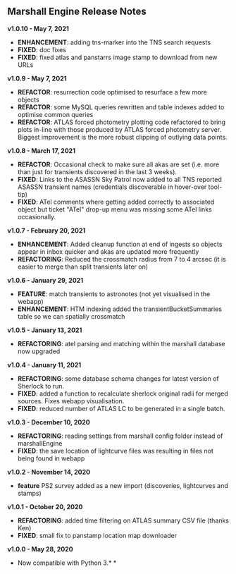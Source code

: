 
## Marshall Engine Release Notes  

**v1.0.10 - May 7, 2021** 

* **ENHANCEMENT**: adding tns-marker into the TNS search requests
* **FIXED**: doc fixes
* **FIXED**: fixed atlas and panstarrs image stamp to download from new URLs

**v1.0.9 - May 7, 2021**  

* **REFACTOR**: resurrection code optimised to resurface a few more objects
* **REFACTOR**: some MySQL queries rewritten and table indexes added to optimise common queries 
* **REFACTOR**: ATLAS forced photometry plotting code refactored to bring plots in-line with those produced by ATLAS forced photometry server. Biggest improvement is the more robust clipping of outlying data points.

**v1.0.8 - March 17, 2021**  
  
* **REFACTOR**: Occasional check to make sure all akas are set (i.e. more than just for transients discovered in the last 3 weeks).
* **FIXED**: Links to the ASASSN Sky Patrol now added to all TNS reported ASASSN transient names (credentials discoverable in hover-over tool-tip)
* **FIXED**: ATel comments where getting added correctly to associated object but ticket "ATel" drop-up menu was missing some ATel links occasionally.  
  
**v1.0.7 - February 20, 2021**  
  
* **ENHANCEMENT**: Added cleanup function at end of ingests so objects appear in inbox quicker and akas are updated more frequently  
* **REFACTORING**: Reduced the crossmatch radius from 7 to 4 arcsec (it is easier to merge than split transients later on)  
  
**v1.0.6 - January 29, 2021**  
  
* **FEATURE**: match transients to astronotes (not yet visualised in the webapp)  
* **ENHANCEMENT**: HTM indexing added the transientBucketSummaries table so we can spatially crossmatch   
  
**v1.0.5 - January 13, 2021**  
  
* **REFACTORING**: atel parsing and matching within the marshall database now upgraded  
  
**v1.0.4 - January 11, 2021**  
  
* **REFACTORING**: some database schema changes for latest version of Sherlock to run.  
* **FIXED**: added a function to recalculate sherlock original radii for merged sources. Fixes webapp visualisation.  
* **FIXED**: reduced number of ATLAS LC to be generated in a single batch.  

**v1.0.3 - December 10, 2020**  

* **REFACTORING**: reading settings from marshall config folder instead of marshallEngine  
* **FIXED**: the save location of lightcurve files was resulting in files not being found in webapp  

**v1.0.2 - November 14, 2020**  

* **feature** PS2 survey added as a new import (discoveries, lightcurves and stamps)  

**v1.0.1 - October 20, 2020**  

* **REFACTORING**: added time filtering on ATLAS summary CSV file (thanks Ken)  
* **FIXED**: small fix to panstamp location map downloader  

**v1.0.0 - May 28, 2020**  

* Now compatible with Python 3.*    * 
